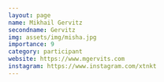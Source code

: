 ```yaml
---
layout: page
name: Mikhail Gervitz
secondname: Gervitz
img: assets/img/misha.jpg
importance: 9
category: participant
website: https://www.mgervits.com
instagram: https://www.instagram.com/xtnkt
---
```



